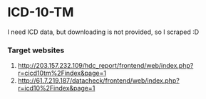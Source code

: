 # ICD-10-TM
I need ICD data, but downloading is not provided, so I scraped :D

### Target websites 
1. http://203.157.232.109/hdc_report/frontend/web/index.php?r=cicd10tm%2Findex&page=1
2. http://61.7.219.187/datacheck/frontend/web/index.php?r=icd10%2Findex&page=1